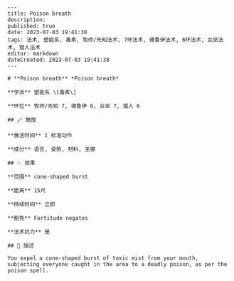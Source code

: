
    ---
    title: Poison breath
    description: 
    published: true
    date: 2023-07-03 19:41:38
    tags: 法术, 塑能系, 毒素, 牧师/先知法术, 7环法术, 德鲁伊法术, 6环法术, 女巫法术, 猎人法术
    editor: markdown
    dateCreated: 2023-07-03 19:41:38
    ---

    # **Poison breath** *Poison breath*

    **学派** 塑能系 \[毒素\] 

    **环位** 牧师/先知 7, 德鲁伊 6, 女巫 7, 猎人 6

    ## 🪄 施放

    **施法时间** 1 标准动作

    **成分** 语言, 姿势, 材料, 圣徽

    ## ✨ 效果  

    **范围** cone-shaped burst

    **距离** 15尺  

    **持续时间** 立即 

    **豁免** Fortitude negates

    **法术抗力** 是

    ## 📖 描述

    You expel a cone-shaped burst of toxic mist from your mouth, subjecting everyone caught in the area to a deadly poison, as per the poison spell.
    